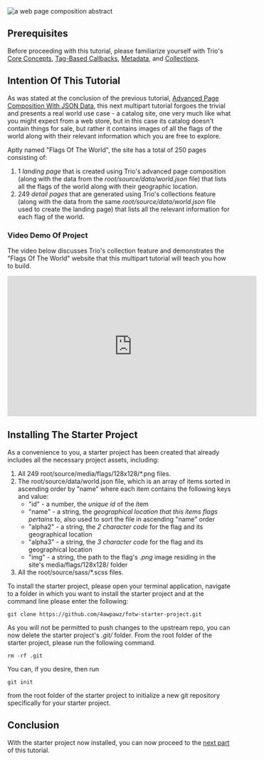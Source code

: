 <!--
template: tutorialpage
title: "Advanced Page Composition And Collections: Part 1) Tutorial Introduction And Starter Project Setup"
appendToTarget: true
category: tutorials
tag: tutorial
articleTitle: "Advanced Page Composition And Collections: Part 1) Tutorial Introduction And Starter Project Setup"
activeHeaderItem: 3
socialMediaMetaTags:
- "<meta name=\"twitter:card\" content=\"summary_large_image\">"
- "<meta name=\"twitter:site\" content=\"@gettriossg\">"
- "<meta name=\"twitter:creator\" content=\"@jefftschwartz\">"
- "<meta property=\"og:type\" content=\"article\">"
- "<meta property=\"og:url\" content=\"https://gettriossg.com/blog/tutorials/2020/12/12/page-composition-tut-04/\">"
- "<meta property=\"og:title\" content=\"Advanced Page Composition And Collections: Part 1) Tutorial Introduction And Starter Project Setup\">"
- "<meta property=\"og:description\" content=\"In this multipart tutorial you will learn how to use Trio's advanced page composition along with its collections feature to create a catalog of the flags of the world website.\">"
- "<meta property=\"og:image\" content=\"https://gettriossg.com/media/composite.png\">"
-->

<img data-trio-link src="/media/composite.png" alt="a web page composition abstract">

<!-- end -->

## Prerequisites

Before proceeding with this tutorial, please familiarize yourself with Trio's <a data-trio-link href="/docs/v5/coreconcepts/">Core Concepts</a>, <a data-trio-link href="/docs/v5/tagbasedcallbacks/"> Tag-Based Callbacks</a>, <a data-trio-link href="/docs/v5/metadata/">Metadata</a>, and <a data-trio-link href="/docs/v5/collections/">Collections</a>.

## Intention Of This Tutorial

As was stated at the conclusion of the previous tutorial, <a data-trio-link href="/blog/tutorials/2020/12/11/page-composition-tut-03/">Advanced Page Composition With JSON Data</a>, this next multipart tutorial forgoes the trivial and presents a real world use case - a catalog site, one very much like what you might expect from a web store, but in this case its catalog doesn't contain things for sale, but rather it contains images of all the flags of the world along with their relevant information which you are free to explore.

Aptly named "Flags Of The World", the site has a total of 250 pages consisting of:

1. 1 _landing page_ that is created using Trio's advanced page composition (along with the data from the _root/source/data/world.json_ file) that lists all the flags of the world along with their geographic location.
1. 249 _detail pages_ that are generated using Trio's collections feature (along with the data from the same _root/source/data/world.json_ file used to create the landing page) that lists all the relevant information for each flag of the world.

###  Video Demo Of Project

The video below discusses Trio's collection feature and demonstrates the "Flags Of The World" website that this multipart tutorial will teach you how to build.

<div class="video-container"><iframe width="560" height="315" src="https://www.youtube.com/embed/E-I9aeiU-xE" frameborder="0" allow="accelerometer; autoplay; clipboard-write; encrypted-media; gyroscope; picture-in-picture" allowfullscreen></iframe></div>

## Installing The Starter Project

As a convenience to you, a starter project has been created that already includes all the necessary project assets, including:

1. All 249 root/source/media/flags/128x128/*.png files.
1. The root/source/data/world.json file, which is an array of items sorted in ascending order by "name" where each item contains the following keys and value:
    * "id" - a number, the _unique id_ of the item
    * "name" -  a string, the _geographical location that this items flags pertains_ to, also used to sort the file in ascending "name"  order
    * "alpha2" - a string, the _2 character code_ for the flag and its geographical location
    * "alpha3" - a string, the _3 character code_ for the flag and its geographical location
    * "img" - a string, the path to the flag's _.png_ image residing in the site's media/flags/128x128/ folder
1. All the root/source/sass/*.scss files.

To install the starter project, please open your terminal application, navigate to a folder in which you want to install the starter project and at the command line please enter the following:

```console
git clone https://github.com/4awpawz/fotw-starter-project.git
```

As you will not be permitted to push changes to the upstream repo, you can now delete the starter project's _.git/_ folder. From the root folder of the starter project, please run the following command.

```console
rm -rf .git
```

You can, if you desire, then run

```console
git init
```

from the root folder of the starter project to initialize a new git repository specifically for your starter project.

## Conclusion

With the starter project now installed, you can now proceed to the <a href="">next part</a> of this tutorial.
